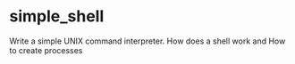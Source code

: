 # simple_shell
Write a simple UNIX command interpreter. How does a shell work and How to create processes
